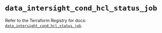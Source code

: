 # `data_intersight_cond_hcl_status_job`

Refer to the Terraform Registry for docs: [`data_intersight_cond_hcl_status_job`](https://registry.terraform.io/providers/ciscodevnet/intersight/1.0.71/docs/data-sources/cond_hcl_status_job).
